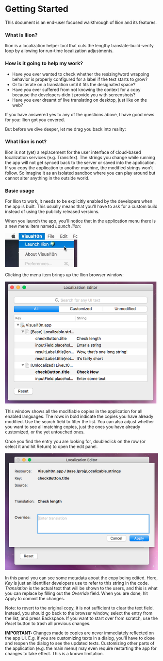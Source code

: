 # Getting Started

This document is an end-user focused walkthrough of Ilion and its features.

### What is Ilion?

Ilion is a localization helper tool that cuts the lengthy translate-build-verify loop by allowing for run-time localization adjustments. 

### How is it going to help my work?

- Have you ever wanted to check whether the resizing/word wrapping behavior is properly configured for a label if the text starts to grow? 
- Or to iterate on a translation until it fits the designated space? 
- Have you ever suffered from not knowing the context for a copy because the developers didn't provide you with screenshots? 
- Have you ever dreamt of live translating on desktop, just like on the web?

If you have answered yes to any of the questions above, I have good news for you: Ilion got you covered.

But before we dive deeper, let me drag you back into reality:

### What Ilion is not?

Ilion is not (yet) a replacement for the user interface of cloud-based localization services (e.g. Transifex). The strings you change while running the app will not get synced back to the server or saved into the application. If you copy the application to another machine, the modified strings won't follow. So imagine it as an isolated sandbox where you can play around but cannot alter anything in the outside world.

### Basic usage

For Ilion to work, it needs to be explicitly enabled by the developers when the app is built. This usually means that you'll have to ask for a custom build instead of using the publicly released versions.

When you launch the app, you'll notice that in the application menu there is a new menu item named _Launch Ilion_:

![application menu](app_menu.png)

Clicking the menu item brings up the Ilion browser window:

![browser window](browser.png)

This window shows all the modifiable copies in the application for all enabled languages. The rows in bold indicate the copies you have already modified. Use the search field to filter the list. You can also adjust whether you want to see all matching copies, just the ones you have already customized, or the yet untouched ones.

Once you find the entry you are looking for, doubleclick on the row (or select it and hit Return) to open the edit panel.

![edit panel](edit_panel.png)

In this panel you can see some metadata about the copy being edited. Here, _Key_ is just an identifier developers use to refer to this string in the code. _Translation_ is the actual text that will be shown to the users, and this is what you can replace by filling out the _Override_ field. When you are done, hit Apply to commit the changes.

Note: to revert to the original copy, it is not sufficient to clear the text field. Instead, you should go back to the browser window, select the entry from the list, and press Backspace. If you want to start over from scratch, use the _Reset_ button to trash all previous changes.

**IMPORTANT:** Changes made to copies are never immediately reflected on the app UI. E.g. if you are customizing texts in a dialog, you'll have to close and reopen the dialog to see the updated texts. Customizing other parts of the application (e.g. the main menu) may even require restarting the app for changes to take effect. This is a known limitation.

